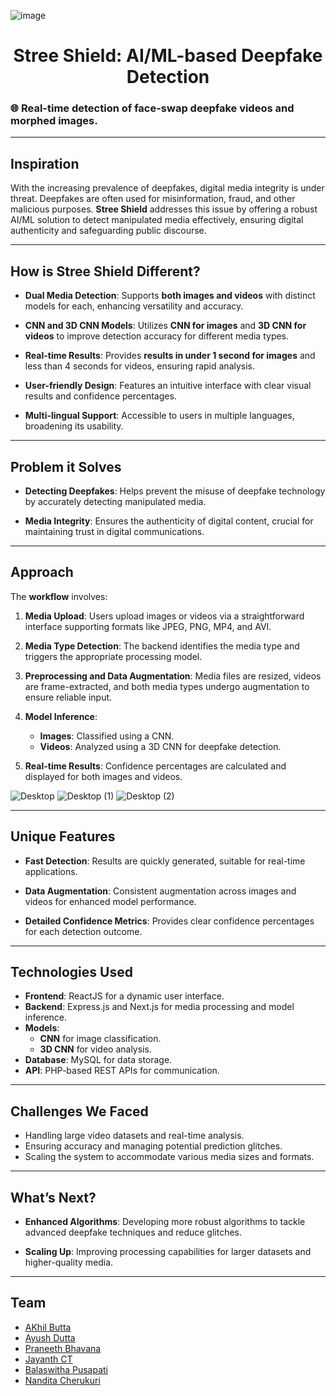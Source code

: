![image](https://github.com/user-attachments/assets/f80f9010-0de0-412e-b4e5-454b87fa7593)

<div align="center">
  
# Stree Shield: AI/ML-based Deepfake Detection
</div>

### 🌐 Real-time detection of face-swap deepfake videos and morphed images.

---

## Inspiration

With the increasing prevalence of deepfakes, digital media integrity is under threat. Deepfakes are often used for misinformation, fraud, and other malicious purposes. **Stree Shield** addresses this issue by offering a robust AI/ML solution to detect manipulated media effectively, ensuring digital authenticity and safeguarding public discourse.

---

## How is Stree Shield Different?

- **Dual Media Detection**: Supports **both images and videos** with distinct models for each, enhancing versatility and accuracy.
  
- **CNN and 3D CNN Models**: Utilizes **CNN for images** and **3D CNN for videos** to improve detection accuracy for different media types.

- **Real-time Results**: Provides **results in under 1 second for images** and less than 4 seconds for videos, ensuring rapid analysis.

- **User-friendly Design**: Features an intuitive interface with clear visual results and confidence percentages.

- **Multi-lingual Support**: Accessible to users in multiple languages, broadening its usability.

---

## Problem it Solves

- **Detecting Deepfakes**: Helps prevent the misuse of deepfake technology by accurately detecting manipulated media.
  
- **Media Integrity**: Ensures the authenticity of digital content, crucial for maintaining trust in digital communications.

---

## Approach

The **workflow** involves:

1. **Media Upload**: Users upload images or videos via a straightforward interface supporting formats like JPEG, PNG, MP4, and AVI.
  
2. **Media Type Detection**: The backend identifies the media type and triggers the appropriate processing model.

3. **Preprocessing and Data Augmentation**: Media files are resized, videos are frame-extracted, and both media types undergo augmentation to ensure reliable input.

4. **Model Inference**: 
   - **Images**: Classified using a CNN.
   - **Videos**: Analyzed using a 3D CNN for deepfake detection.

5. **Real-time Results**: Confidence percentages are calculated and displayed for both images and videos.

![Desktop](https://github.com/user-attachments/assets/218dceab-d5b5-46e3-ac6e-43e0ee994b6e)
![Desktop (1)](https://github.com/user-attachments/assets/b2750a81-626c-4905-b896-f3faebfc96b0)
![Desktop (2)](https://github.com/user-attachments/assets/c5b1ab50-3859-4d04-9cff-a9abad159c2e)


---

## Unique Features

- **Fast Detection**: Results are quickly generated, suitable for real-time applications.
  
- **Data Augmentation**: Consistent augmentation across images and videos for enhanced model performance.

- **Detailed Confidence Metrics**: Provides clear confidence percentages for each detection outcome.

---

## Technologies Used

- **Frontend**: ReactJS for a dynamic user interface.
- **Backend**: Express.js and Next.js for media processing and model inference.
- **Models**: 
  - **CNN** for image classification.
  - **3D CNN** for video analysis.
- **Database**: MySQL for data storage.
- **API**: PHP-based REST APIs for communication.

---

## Challenges We Faced

- Handling large video datasets and real-time analysis.
- Ensuring accuracy and managing potential prediction glitches.
- Scaling the system to accommodate various media sizes and formats.

---

## What’s Next?

- **Enhanced Algorithms**: Developing more robust algorithms to tackle advanced deepfake techniques and reduce glitches.
  
- **Scaling Up**: Improving processing capabilities for larger datasets and higher-quality media.

---

## Team

- [AKhil Butta](https://github.com/buttaakhil)
- [Ayush Dutta](https://github.com/Spirizeon)
- [Praneeth Bhavana](https://github.com/ZELTROX1)
- [Jayanth CT](https://github.com/jayanthct)
- [Balaswitha Pusapati](https://github.com/balaswithapusapati)
- [Nandita Cherukuri](https://github.com/nandita3006)
